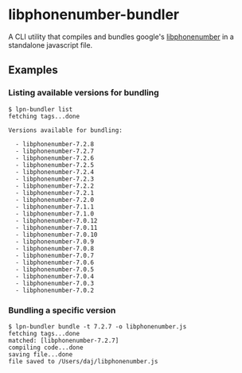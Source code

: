 # libphonenumber-bundler

A CLI utility that compiles and bundles google's [libphonenumber](https://github.com/googlei18n/libphonenumber) in a standalone javascript file.

## Examples

### Listing available versions for bundling

```
$ lpn-bundler list
fetching tags...done

Versions available for bundling:

  - libphonenumber-7.2.8
  - libphonenumber-7.2.7
  - libphonenumber-7.2.6
  - libphonenumber-7.2.5
  - libphonenumber-7.2.4
  - libphonenumber-7.2.3
  - libphonenumber-7.2.2
  - libphonenumber-7.2.1
  - libphonenumber-7.2.0
  - libphonenumber-7.1.1
  - libphonenumber-7.1.0
  - libphonenumber-7.0.12
  - libphonenumber-7.0.11
  - libphonenumber-7.0.10
  - libphonenumber-7.0.9
  - libphonenumber-7.0.8
  - libphonenumber-7.0.7
  - libphonenumber-7.0.6
  - libphonenumber-7.0.5
  - libphonenumber-7.0.4
  - libphonenumber-7.0.3
  - libphonenumber-7.0.2
```

### Bundling a specific version

```
$ lpn-bundler bundle -t 7.2.7 -o libphonenumber.js
fetching tags...done
matched: [libphonenumber-7.2.7]
compiling code...done
saving file...done
file saved to /Users/daj/libphonenumber.js
